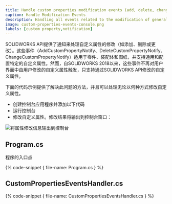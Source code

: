 ```yaml
---
title: Handle custom properties modification events (add, delete, change) using SOLIDWORKS API
caption: Handle Modification Events
description: Handling all events related to the modification of general or configuration specific custom properties from the SOLIDWORKS API. Workaround for the issue when AddCustomPropertyNotify, DeleteCustomPropertyNotify, ChangeCustomPropertyNotify events are not raised
image: custom-properties-events-console.png
labels: [custom property,notification]
---
```

SOLIDWORKS API提供了通知来处理自定义属性的修改（如添加、删除或更改）。这些事件（AddCustomPropertyNotify、DeleteCustomPropertyNotify、ChangeCustomPropertyNotify）适用于零件、装配体和图纸，并支持通用和配置特定的自定义属性。然而，自SOLIDWORKS 2018以来，这些事件不再对用户界面中由用户修改的自定义属性触发，只支持通过SOLIDWORKS API修改的自定义属性。

下面的代码示例提供了解决此问题的方法，并且可以处理无论以何种方式修改自定义属性。

* 创建控制台应用程序并添加以下代码
* 运行控制台
* 修改自定义属性。修改结果将输出到控制台窗口：

![将属性修改信息输出到控制台](custom-properties-events-console.png)

## Program.cs

程序的入口点

{% code-snippet { file-name: Program.cs } %}

## CustomPropertiesEventsHandler.cs

{% code-snippet { file-name: CustomPropertiesEventsHandler.cs } %}